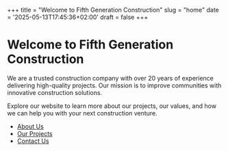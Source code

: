 +++
title = "Welcome to Fifth Generation Construction"
slug = "home"
date = '2025-05-13T17:45:36+02:00'
draft = false
+++

# Welcome to Fifth Generation Construction

We are a trusted construction company with over 20 years of experience delivering high-quality projects. Our mission is to improve communities with innovative construction solutions.

Explore our website to learn more about our projects, our values, and how we can help you with your next construction venture.

- [About Us](/about/)
- [Our Projects](/projects/)
- [Contact Us](/contact/)
